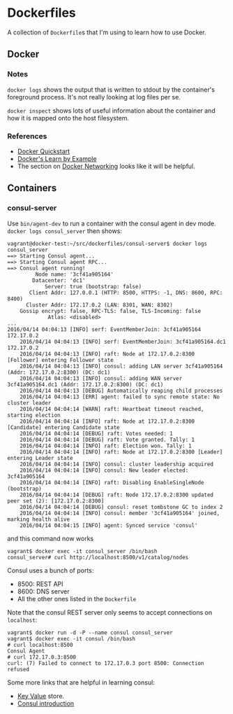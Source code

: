 # Dockerfiles

A collection of `Dockerfile`s that I'm using to learn how to use Docker.

## Docker
### Notes

`docker logs` shows the output that is written to stdout by the container's foreground process.  It's not really looking
at log files per se.

`docker inspect` shows lots of useful information about the container and how it is mapped onto the host filesystem.


### References

- [Docker Quickstart](https://docs.docker.com/engine/quickstart/)
- [Docker's Learn by Example](https://docs.docker.com/engine/userguide/containers/dockerizing/)
- The section on [Docker Networking](https://docs.docker.com/engine/userguide/containers/networkingcontainers/) looks
  like it will be helpful.


## Containers
### consul-server

Use `bin/agent-dev` to run a container with the consul agent in dev mode.  `docker logs consul_server` then shows:

```
vagrant@docker-test:~/src/dockerfiles/consul-server$ docker logs consul_server
==> Starting Consul agent...
==> Starting Consul agent RPC...
==> Consul agent running!
         Node name: '3cf41a905164'
        Datacenter: 'dc1'
            Server: true (bootstrap: false)
       Client Addr: 127.0.0.1 (HTTP: 8500, HTTPS: -1, DNS: 8600, RPC: 8400)
      Cluster Addr: 172.17.0.2 (LAN: 8301, WAN: 8302)
    Gossip encrypt: false, RPC-TLS: false, TLS-Incoming: false
             Atlas: <disabled>
...
2016/04/14 04:04:13 [INFO] serf: EventMemberJoin: 3cf41a905164 172.17.0.2
    2016/04/14 04:04:13 [INFO] serf: EventMemberJoin: 3cf41a905164.dc1 172.17.0.2
    2016/04/14 04:04:13 [INFO] raft: Node at 172.17.0.2:8300 [Follower] entering Follower state
    2016/04/14 04:04:13 [INFO] consul: adding LAN server 3cf41a905164 (Addr: 172.17.0.2:8300) (DC: dc1)
    2016/04/14 04:04:13 [INFO] consul: adding WAN server 3cf41a905164.dc1 (Addr: 172.17.0.2:8300) (DC: dc1)
    2016/04/14 04:04:13 [DEBUG] Automatically reaping child processes
    2016/04/14 04:04:13 [ERR] agent: failed to sync remote state: No cluster leader
    2016/04/14 04:04:14 [WARN] raft: Heartbeat timeout reached, starting election
    2016/04/14 04:04:14 [INFO] raft: Node at 172.17.0.2:8300 [Candidate] entering Candidate state
    2016/04/14 04:04:14 [DEBUG] raft: Votes needed: 1
    2016/04/14 04:04:14 [DEBUG] raft: Vote granted. Tally: 1
    2016/04/14 04:04:14 [INFO] raft: Election won. Tally: 1
    2016/04/14 04:04:14 [INFO] raft: Node at 172.17.0.2:8300 [Leader] entering Leader state
    2016/04/14 04:04:14 [INFO] consul: cluster leadership acquired
    2016/04/14 04:04:14 [INFO] consul: New leader elected: 3cf41a905164
    2016/04/14 04:04:14 [INFO] raft: Disabling EnableSingleNode (bootstrap)
    2016/04/14 04:04:14 [DEBUG] raft: Node 172.17.0.2:8300 updated peer set (2): [172.17.0.2:8300]
    2016/04/14 04:04:14 [DEBUG] consul: reset tombstone GC to index 2
    2016/04/14 04:04:14 [INFO] consul: member '3cf41a905164' joined, marking health alive
    2016/04/14 04:04:15 [INFO] agent: Synced service 'consul'
```

and this command now works

    vagrant$ docker exec -it consul_server /bin/bash
    consul_server# curl http://localhost:8500/v1/catalog/nodes

Consul uses a bunch of ports:

- 8500: REST API
- 8600: DNS server
- All the other ones listed in the `Dockerfile`

Note that the consul REST server only seems to accept connections on `localhost`:

    vagrant$ docker run -d -P --name consul consul_server
    vagrant$ docker exec -it consul /bin/bash
    # curl localhost:8500
    Consul Agent
    # curl 172.17.0.3:8500
    curl: (7) Failed to connect to 172.17.0.3 port 8500: Connection refused

Some more links that are helpful in learning consul:

- [Key Value](https://www.consul.io/intro/getting-started/kv.html) store.
- [Consul introduction](http://blog.scottlowe.org/2015/02/06/quick-intro-to-consul/)

